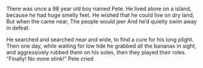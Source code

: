There was once a 98 year old boy named Pete.
He lived alone on a island,
because he had huge smelly feet. 
He wished that he could live on dry land,
But when the came near, 
The people would jeer
And he’d quietly swim away in defeat. 

He searched and searched near and wide,
to find a cure for his long plight.
Then one day, while waiting for low tide
he grabbed all the bananas in sight,
and aggressively rubbed them on his soles,
then they played their roles.
“Finally! No more stink!” Pete cried
